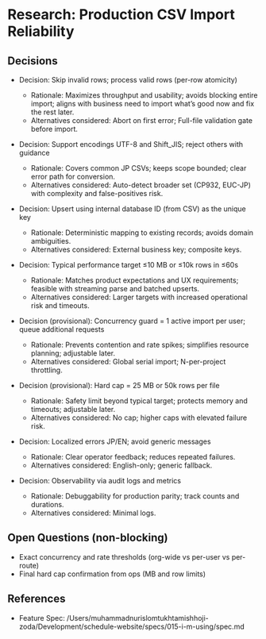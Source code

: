 # Research: Production CSV Import Reliability

## Decisions

- Decision: Skip invalid rows; process valid rows (per-row atomicity)
  - Rationale: Maximizes throughput and usability; avoids blocking entire import; aligns with business need to import what’s good now and fix the rest later.
  - Alternatives considered: Abort on first error; Full-file validation gate before import.

- Decision: Support encodings UTF-8 and Shift_JIS; reject others with guidance
  - Rationale: Covers common JP CSVs; keeps scope bounded; clear error path for conversion.
  - Alternatives considered: Auto-detect broader set (CP932, EUC-JP) with complexity and false-positives risk.

- Decision: Upsert using internal database ID (from CSV) as the unique key
  - Rationale: Deterministic mapping to existing records; avoids domain ambiguities.
  - Alternatives considered: External business key; composite keys.

- Decision: Typical performance target ≤10 MB or ≤10k rows in ≤60s
  - Rationale: Matches product expectations and UX requirements; feasible with streaming parse and batched upserts.
  - Alternatives considered: Larger targets with increased operational risk and timeouts.

- Decision (provisional): Concurrency guard = 1 active import per user; queue additional requests
  - Rationale: Prevents contention and rate spikes; simplifies resource planning; adjustable later.
  - Alternatives considered: Global serial import; N-per-project throttling.

- Decision (provisional): Hard cap = 25 MB or 50k rows per file
  - Rationale: Safety limit beyond typical target; protects memory and timeouts; adjustable later.
  - Alternatives considered: No cap; higher caps with elevated failure risk.

- Decision: Localized errors JP/EN; avoid generic messages
  - Rationale: Clear operator feedback; reduces repeated failures.
  - Alternatives considered: English-only; generic fallback.

- Decision: Observability via audit logs and metrics
  - Rationale: Debuggability for production parity; track counts and durations.
  - Alternatives considered: Minimal logs.

## Open Questions (non-blocking)

- Exact concurrency and rate thresholds (org-wide vs per-user vs per-route)
- Final hard cap confirmation from ops (MB and row limits)

## References

- Feature Spec: /Users/muhammadnurislomtukhtamishhoji-zoda/Development/schedule-website/specs/015-i-m-using/spec.md
